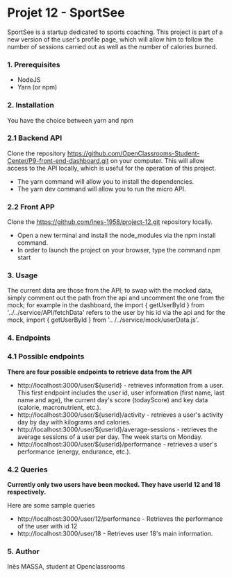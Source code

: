 # Projet 12 - SportSee

SportSee is a startup dedicated to sports coaching.
This project is part of a new version of the user's profile page, which will allow him to follow the number of sessions carried out as well as the number of calories burned.

### 1. Prerequisites
  - NodeJS
  - Yarn (or npm)

### 2. Installation

You have the choice between yarn and npm

### 2.1 Backend API
Clone the repository https://github.com/OpenClassrooms-Student-Center/P9-front-end-dashboard.git on your computer.
This will allow access to the API locally, which is useful for the operation of this project.

  - The yarn command will allow you to install the dependencies.
  - The yarn dev command will allow you to run the micro API.

### 2.2 Front APP

Clone the https://github.com/Ines-1958/project-12.git repository locally.
  - Open a new terminal and install the node_modules via the npm install command.
  - In order to launch the project on your browser, type the command npm start

### 3. Usage

The current data are those from the API; to swap with the mocked data, simply comment out the path from the api and uncomment the one from the mock; for example in the dashboard, the import { getUserById } from '../../service/API/fetchData' refers to the user by his id via the api and for the mock, import { getUserById } from '.. /../service/mock/userData.js'.

### 4. Endpoints

### 4.1 Possible endpoints

**There are four possible endpoints to retrieve data from the API**

  - http://localhost:3000/user/${userId} - retrieves information from a user. This first endpoint includes the user id, user information (first name, last name and age), the current day's score (todayScore) and key data (calorie, macronutrient, etc.).
  - http://localhost:3000/user/${userId}/activity - retrieves a user's activity day by day with kilograms and calories.
  - http://localhost:3000/user/${userId}/average-sessions - retrieves the average sessions of a user per day. The week starts on Monday.
  - http://localhost:3000/user/${userId}/performance - retrieves a user's performance (energy, endurance, etc.).

### 4.2 Queries
  
  **Currently only two users have been mocked. They have userId 12 and 18 respectively.**
  
  Here are some sample queries
  - http://localhost:3000/user/12/performance - Retrieves the performance of the user with id 12
  - http://localhost:3000/user/18 - Retrieves user 18's main information.
  

### 5. Author

Inès MASSA, student at Openclassrooms

